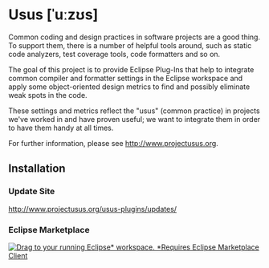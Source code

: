 # Usus [ˈuːzʊs]

Common coding and design practices in software projects are a good thing. To support them, there is a number of helpful tools around, such as static code analyzers, test coverage tools, code formatters and so on.

The goal of this project is to provide Eclipse Plug-Ins that help to integrate common compiler and formatter settings in the Eclipse workspace and apply some object-oriented design metrics to find and possibly eliminate weak spots in the code.

These settings and metrics reflect the "usus" (common practice) in projects we've worked in and have proven useful; we want to integrate them in order to have them handy at all times.

For further information, please see http://www.projectusus.org.

## Installation

### Update Site

http://www.projectusus.org/usus-plugins/updates/

### Eclipse Marketplace

[![Drag to your running Eclipse* workspace. *Requires Eclipse Marketplace Client](https://marketplace.eclipse.org/sites/all/themes/solstice/public/images/marketplace/btn-install.png)](http://marketplace.eclipse.org/marketplace-client-intro?mpc_install=1089 "Drag to your running Eclipse* workspace. *Requires Eclipse Marketplace Client")
